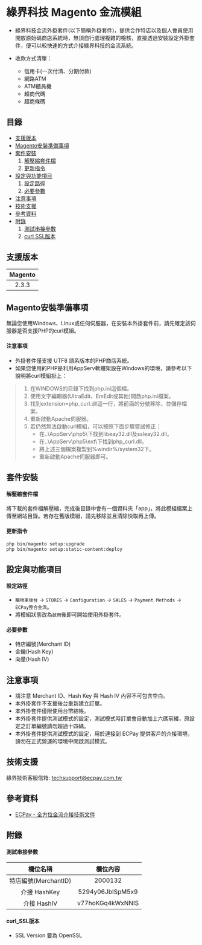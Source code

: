 綠界科技 Magento 金流模組
===============
<p align="center">
    <!-- <img alt="Last Release" src="https://img.shields.io/github/release/ECPay/Magento_Payment.svg"> -->
</p>

* 綠界科技金流外掛套件(以下簡稱外掛套件)，提供合作特店以及個人會員使用開放原始碼商店系統時，無須自行處理複雜的檢核，直接透過安裝設定外掛套件，便可以較快速的方式介接綠界科技的金流系統。

* 收款方式清單：
	* 信用卡(一次付清、分期付款)
	* 網路ATM
	* ATM櫃員機
	* 超商代碼
	* 超商條碼


目錄
-----------------
* [支援版本](#支援版本)
* [Magento安裝準備事項](#Magento安裝準備事項)
* [套件安裝](#套件安裝)
    1. [解壓縮套件檔](#解壓縮套件檔)
    2. [更新指令](#更新指令)
* [設定與功能項目](#設定與功能項目)
    1. [設定路徑](#設定路徑)
    2. [必要參數](#必要參數)
* [注意事項](#注意事項)
* [技術支援](#技術支援)
* [參考資料](#參考資料)
* [附錄](#附錄)
	1. [測試串接參數](#測試串接參數)
	2. [curl SSL版本](#curl_SSL版本)



支援版本
-----------------
| Magento |
| :-----: |
|  2.3.3  |



Magento安裝準備事項
-----------------
無論您使用Windows、Linux或任何伺服器，在安裝本外掛套件前，請先確定該伺服器是否支援PHP的curl模組。

#### 注意事項

* 外掛套件僅支援 UTF8 語系版本的PHP商店系統。
* 如果您使用的PHP是利用AppServ軟體架設在Windows的環境，請參考以下說明將curl模組掛上：
> 1. 在WINDOWS的目錄下找到php.ini這個檔。
> 2. 使用文字編輯器(UltraEdit、EmEdit或其他)開啟php.ini檔案。
> 3. 找到extension=php_curl.dll這一行，將前面的分號移除，並儲存檔案。
> 4. 重新啟動Apache伺服器。
> 5. 若仍然無法啟動curl模組，可以按照下面步驟嘗試修正：
> 		* 在..\AppServ\php5\下找到libeay32.dll及ssleay32.dll。
> 		* 在..\AppServ\php5\ext\下找到php_curl.dll。
> 		* 將上述三個檔案複製到%windir%/system32下。
> 		* 重新啟動Apache伺服器即可。


套件安裝
-----------------
#### 解壓縮套件檔
將下載的套件檔解壓縮，完成後目錄中會有一個資料夾「app」，將此模組檔案上傳至網站目錄。若存在舊版模組，請先移除並且清除快取再上傳。

#### 更新指令
```
php bin/magento setup:upgrade
php bin/magento setup:static-content:deploy
```


設定與功能項目
-----------------

#### 設定路徑
* `購物車後台` -> `STORES` -> `Configuration` -> `SALES` -> `Payment Methods` -> `ECPay整合金流`。
* 將模組狀態改為`啟用`後即可開始使用外掛套件。

#### 必要參數
* 特店編號(Merchant ID)
* 金鑰(Hash Key)
* 向量(Hash IV)


注意事項
-----------------
* 請注意 Merchant ID、Hash Key 與 Hash IV 內容不可包含空白。
* 本外掛套件不支援後台重新建立訂單。
* 本外掛套件僅限使用台幣結帳。
* 本外掛套件提供測試模式的設定，測試模式時訂單會自動加上六碼前綴，原設定之訂單編號請勿超過十四碼。
* 本外掛套件提供測試模式的設定，用於連接到 ECPay 提供客戶的介接環境，請勿在正式營運的環境中開啟測試模式。


技術支援
-----------------
綠界技術客服信箱: techsupport@ecpay.com.tw


參考資料
-----------------
* [ECPay - 全方位金流介接技術文件](https://www.ecpay.com.tw/Content/files/ecpay_011.pdf)


附錄
-----------------

#### 測試串接參數

|  欄位名稱 | 欄位內容  |
| :------------: | :------------: |
|  特店編號(MerchantID) | 2000132 |
|  介接 HashKey |  5294y06JbISpM5x9 |
|  介接 HashIV |  v77hoKGq4kWxNNIS |

#### curl_SSL版本
* SSL Version 要為 OpenSSL
